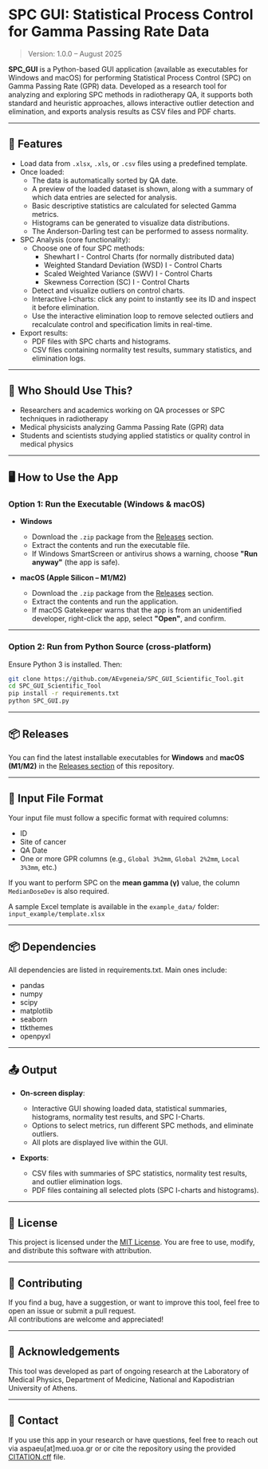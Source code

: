 # SPC GUI: Statistical Process Control for Gamma Passing Rate Data


> Version: 1.0.0 – August 2025

**SPC_GUI** is a Python-based GUI application (available as executables for Windows and macOS) for performing Statistical Process Control (SPC) on Gamma Passing Rate (GPR) data. Developed as a research tool for analyzing and exploring SPC methods in radiotherapy QA, it supports both standard and heuristic approaches, allows interactive outlier detection and elimination, and exports analysis results as CSV files and PDF charts.

---

## 📌 Features

- Load data from `.xlsx`, `.xls`, or `.csv` files using a predefined template.
- Once loaded:
  - The data is automatically sorted by QA date.
  - A preview of the loaded dataset is shown, along with a summary of which data entries are selected for analysis.
  - Basic descriptive statistics are calculated for selected Gamma metrics.
  - Histograms can be generated to visualize data distributions.
  - The Anderson-Darling test can be performed to assess normality.
- SPC Analysis (core functionality):
  - Choose one of four SPC methods:
    - Shewhart I - Control Charts (for normally distributed data)
    - Weighted Standard Deviation (WSD) I - Control Charts
    - Scaled Weighted Variance (SWV) I - Control Charts
    - Skewness Correction (SC) I - Control Charts
  - Detect and visualize outliers on control charts.
  - Interactive I‑charts: click any point to instantly see its ID and inspect it before elimination.
  - Use the interactive elimination loop to remove selected outliers and recalculate control and specification limits in real-time.
- Export results:
  - PDF files with SPC charts and histograms.
  - CSV files containing normality test results, summary statistics, and elimination logs.

---

## 🎯 Who Should Use This?

- Researchers and academics working on QA processes or SPC techniques in radiotherapy
- Medical physicists analyzing Gamma Passing Rate (GPR) data
- Students and scientists studying applied statistics or quality control in medical physics

---

## 🖥️ How to Use the App

### Option 1: Run the Executable (Windows & macOS)

- **Windows**  
  - Download the `.zip` package from the [Releases](#-releases) section.  
  - Extract the contents and run the executable file.  
  - If Windows SmartScreen or antivirus shows a warning, choose **"Run anyway"** (the app is safe).  

- **macOS (Apple Silicon – M1/M2)**  
  - Download the `.zip` package from the [Releases](#-releases) section.  
  - Extract the contents and run the application.  
  - If macOS Gatekeeper warns that the app is from an unidentified developer, right-click the app, select **"Open"**, and confirm.

---

### Option 2: Run from Python Source (cross-platform)

Ensure Python 3 is installed. Then:

```bash
git clone https://github.com/AEvgeneia/SPC_GUI_Scientific_Tool.git
cd SPC_GUI_Scientific_Tool
pip install -r requirements.txt
python SPC_GUI.py
```
---

## 📦 Releases

You can find the latest installable executables for **Windows** and **macOS (M1/M2)** in the [Releases section](https://github.com/AEvgeneia/SPC_GUI_Scientific_Tool/releases) of this repository.

---

## 📂 Input File Format

Your input file must follow a specific format with required columns:
- ID
- Site of cancer
- QA Date
- One or more GPR columns (e.g., `Global 3%2mm`, `Global 2%2mm`, `Local 3%3mm`, etc.)

If you want to perform SPC on the **mean gamma (γ)** value, the column `MedianDoseDev` is also required.

A sample Excel template is available in the `example_data/` folder:
`input_example/template.xlsx`

---

## 📦 Dependencies

All dependencies are listed in requirements.txt. Main ones include:
- pandas
- numpy
- scipy
- matplotlib
- seaborn
- ttkthemes
- openpyxl

---

## 📤 Output

- **On-screen display**:
  - Interactive GUI showing loaded data, statistical summaries, histograms, normality test results, and SPC I-Charts.
  - Options to select metrics, run different SPC methods, and eliminate outliers.
  - All plots are displayed live within the GUI.

- **Exports**:
  - CSV files with summaries of SPC statistics, normality test results, and outlier elimination logs.
  - PDF files containing all selected plots (SPC I-charts and histograms).

---

## 🪪 License

This project is licensed under the [MIT License](LICENSE). You are free to use, modify, and distribute this software with attribution.

---

## 🤝 Contributing

If you find a bug, have a suggestion, or want to improve this tool, feel free to open an issue or submit a pull request.  
All contributions are welcome and appreciated!

---

## 🧠 Acknowledgements
This tool was developed as part of ongoing research at the Laboratory of Medical Physics, Department of Medicine, National and Kapodistrian University of Athens.

---

## 📧 Contact

If you use this app in your research or have questions, feel free to reach out via aspaeu[at]med.uoa.gr or or cite the repository using the provided [CITATION.cff](CITATION.cff) file.

